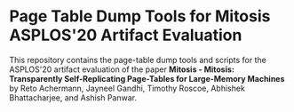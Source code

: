 Page Table Dump Tools for Mitosis ASPLOS'20 Artifact Evaluation
===============================================================

This repository contains the page-table dump tools and scripts for the ASPLOS'20 
artifact evaluation of the paper **Mitosis - Mitosis: Transparently Self-Replicating 
Page-Tables for Large-Memory Machines** by Reto Achermann, Jayneel Gandhi, 
Timothy Roscoe, Abhishek Bhattacharjee, and Ashish Panwar.
